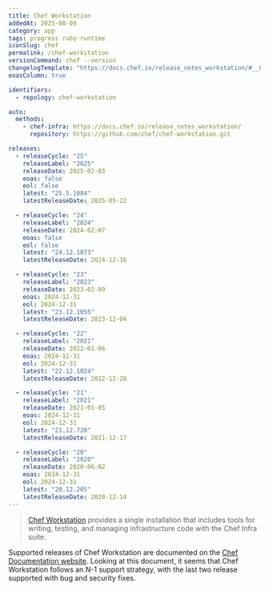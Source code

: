 ```yaml
---
title: Chef Workstation
addedAt: 2025-08-09
category: app
tags: progress ruby-runtime
iconSlug: chef
permalink: /chef-workstation
versionCommand: chef --version
changelogTemplate: "https://docs.chef.io/release_notes_workstation/#__LATEST__"
eoasColumn: true

identifiers:
  - repology: chef-workstation

auto:
  methods:
    - chef-infra: https://docs.chef.io/release_notes_workstation/
      repository: https://github.com/chef/chef-workstation.git

releases:
  - releaseCycle: "25"
    releaseLabel: "2025"
    releaseDate: 2025-02-03
    eoas: false
    eol: false
    latest: "25.5.1084"
    latestReleaseDate: 2025-05-22

  - releaseCycle: "24"
    releaseLabel: "2024"
    releaseDate: 2024-02-07
    eoas: false
    eol: false
    latest: "24.12.1073"
    latestReleaseDate: 2024-12-16

  - releaseCycle: "23"
    releaseLabel: "2023"
    releaseDate: 2023-02-09
    eoas: 2024-12-31
    eol: 2024-12-31
    latest: "23.12.1055"
    latestReleaseDate: 2023-12-04

  - releaseCycle: "22"
    releaseLabel: "2021"
    releaseDate: 2022-01-06
    eoas: 2024-12-31
    eol: 2024-12-31
    latest: "22.12.1024"
    latestReleaseDate: 2022-12-20

  - releaseCycle: "21"
    releaseLabel: "2021"
    releaseDate: 2021-01-05
    eoas: 2024-12-31
    eol: 2024-12-31
    latest: "21.12.720"
    latestReleaseDate: 2021-12-17

  - releaseCycle: "20"
    releaseLabel: "2020"
    releaseDate: 2020-06-02
    eoas: 2024-12-31
    eol: 2024-12-31
    latest: "20.12.205"
    latestReleaseDate: 2020-12-14
---
```


> [Chef Workstation](https://docs.chef.io/workstation/) provides a single installation that includes tools for
> writing, testing, and managing infrastructure code with the Chef Infra suite.

Supported releases of Chef Workstation are documented on the [Chef Documentation website](https://docs.chef.io/versions/#supported-commercial-distributions).
Looking at this document, it seems that Chef Workstation follows an N-1 support strategy,
with the last two release supported with bug and security fixes.
